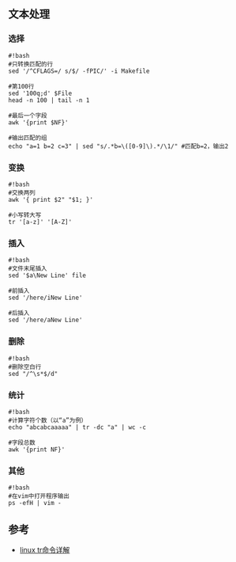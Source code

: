 ## 文本处理

### 选择
```
#!bash
#只转换匹配的行
sed '/^CFLAGS=/ s/$/ -fPIC/' -i Makefile

#第100行
sed '100q;d' $File
head -n 100 | tail -n 1

#最后一个字段
awk '{print $NF}'

#输出匹配的组
echo "a=1 b=2 c=3" | sed "s/.*b=\([0-9]\).*/\1/" #匹配b=2，输出2
```

### 变换
```
#!bash
#交换两列
awk '{ print $2" "$1; }'

#小写转大写
tr '[a-z]' '[A-Z]'
```

### 插入
```
#!bash
#文件末尾插入
sed '$a\New Line' file

#前插入
sed '/here/iNew Line'

#后插入
sed '/here/aNew Line'
```

### 删除
```
#!bash
#删除空白行
sed "/^\s*$/d"
```

### 统计
```
#!bash
#计算字符个数（以“a”为例）
echo "abcabcaaaaa" | tr -dc "a" | wc -c

#字段总数
awk '{print NF}'
```

### 其他
```
#!bash
#在vim中打开程序输出
ps -efH | vim -
```

## 参考
* [linux tr命令详解](http://blog.sina.com.cn/s/blog_58c3f7960100uttl.html)